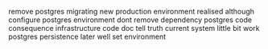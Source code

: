 remove postgres migrating new production environment realised although configure postgres environment dont remove dependency postgres code consequence infrastructure code doc tell truth current system little bit work postgres persistence later well set environment